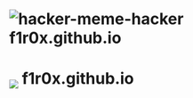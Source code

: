 # ![hacker-meme-hacker](https://user-images.githubusercontent.com/103068924/186533452-222dd94d-4649-4da7-9d98-c77b82f77377.gif)<a href="https://f1r0x.github.io/" style="text-decoration:none">f1r0x.github.io</a>  

# <a><img src="https://user-images.githubusercontent.com/103068924/186533452-222dd94d-4649-4da7-9d98-c77b82f77377.gif" align="middle"></a> <a href="https://f1r0x.github.io/" style="text-decoration:none">f1r0x.github.io</a>



